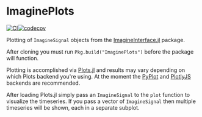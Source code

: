 # ImaginePlots
[![CI](https://github.com/HolyLab/ImaginePlots.jl/actions/workflows/CI.yml/badge.svg)](https://github.com/HolyLab/ImaginePlots.jl/actions/workflows/CI.yml)[![codecov](https://codecov.io/gh/HolyLab/ImaginePlots.jl/branch/master/graph/badge.svg)](https://codecov.io/gh/HolyLab/ImaginePlots.jl)

Plotting of `ImagineSignal` objects from the [ImagineInterface.jl](https://github.com/HolyLab/ImagineInterface) package.

After cloning you must run `Pkg.build("ImaginePlots")` before the package will function.

Plotting is accomplished via [Plots.jl](https://github.com/JuliaPlots/Plots.jl) and results may vary depending on which Plots backend you're using.  At the moment the [PyPlot](https://github.com/JuliaPy/PyPlot.jl) and [PlotlyJS](https://github.com/sglyon/PlotlyJS.jl) backends are recommended.

After loading Plots.jl simply pass an `ImagineSignal` to the `plot` function to visualize the timeseries.  If you pass a vector of `ImagineSignal` then multiple timeseries will be shown, each in a separate subplot.
